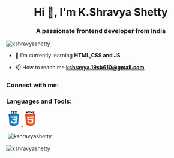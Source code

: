 <h1 align="center">Hi 👋, I'm K.Shravya Shetty</h1>
<h3 align="center">A passionate frontend developer from India</h3>

<p align="left"> <img src="https://komarev.com/ghpvc/?username=kshravyashetty&label=Profile%20views&color=0e75b6&style=flat" alt="kshravyashetty" /> </p>

- 🌱 I’m currently learning **HTML,CSS and JS**

- 📫 How to reach me **kshravya.19sb610@gmail.com**

<h3 align="left">Connect with me:</h3>
<p align="left">
</p>

<h3 align="left">Languages and Tools:</h3>
<p align="left"> <a href="https://www.w3schools.com/css/" target="_blank" rel="noreferrer"> <img src="https://raw.githubusercontent.com/devicons/devicon/master/icons/css3/css3-original-wordmark.svg" alt="css3" width="40" height="40"/> </a> <a href="https://www.w3.org/html/" target="_blank" rel="noreferrer"> <img src="https://raw.githubusercontent.com/devicons/devicon/master/icons/html5/html5-original-wordmark.svg" alt="html5" width="40" height="40"/> </a> </p>

<p>&nbsp;<img align="center" src="https://github-readme-stats.vercel.app/api?username=kshravyashetty&show_icons=true&locale=en" alt="kshravyashetty" /></p>

<p><img align="center" src="https://github-readme-streak-stats.herokuapp.com/?user=kshravyashetty&" alt="kshravyashetty" /></p>
